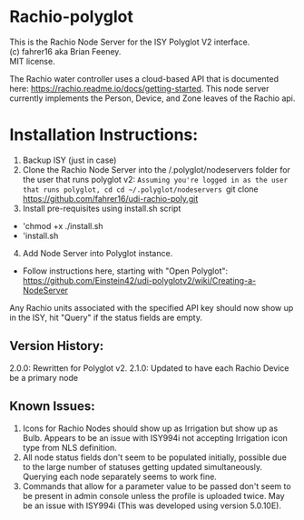 # Rachio-polyglot
This is the Rachio Node Server for the ISY Polyglot V2 interface.  
(c) fahrer16 aka Brian Feeney.  
MIT license. 

The Rachio water controller uses a cloud-based API that is documented here: https://rachio.readme.io/docs/getting-started.
This node server currently implements the Person, Device, and Zone leaves of the Rachio api.


# Installation Instructions:
1. Backup ISY (just in case)
2. Clone the Rachio Node Server into the /.polyglot/nodeservers folder for the user that runs polyglot v2:
`Assuming you're logged in as the user that runs polyglot, cd cd ~/.polyglot/nodeservers
`git clone https://github.com/fahrer16/udi-rachio-poly.git
3. Install pre-requisites using install.sh script
  * 'chmod +x ./install.sh
  * 'install.sh
4. Add Node Server into Polyglot instance.
  * Follow instructions here, starting with "Open Polyglot": https://github.com/Einstein42/udi-polyglotv2/wiki/Creating-a-NodeServer 

Any Rachio units associated with the specified API key should now show up in the ISY, hit "Query" if the status fields are empty.  
 
## Version History:
2.0.0: Rewritten for Polyglot v2.
2.1.0: Updated to have each Rachio Device be a primary node

## Known Issues:
1. Icons for Rachio Nodes should show up as Irrigation but show up as Bulb.  Appears to be an issue with ISY994i not accepting Irrigation icon type from NLS definition.
2. All node status fields don't seem to be populated initially, possible due to the large number of statuses getting updated simultaneously.  Querying each node separately seems to work fine.
3. Commands that allow for a parameter value to be passed don't seem to be present in admin console unless the profile is uploaded twice.  May be an issue with ISY994i (This was developed using version 5.0.10E).
